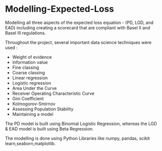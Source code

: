 # Modelling-Expected-Loss
Modelling all three aspects of the expected loss equation - (PD, LGD, and EAD) including creating a scorecard that are compliant with Basel II and Basel III regulations.

Throughout the project, several important data science techniques were used :
- Weight of evidence
- Information value
- Fine classing
- Coarse classing
- Linear regression
- Logistic regression
- Area Under the Curve
- Receiver Operating Characteristic Curve
- Gini Coefficient
- Kolmogorov-Smirnov
- Assessing Population Stability
- Maintaining a model

The PD model is built using Binomial Logistic Regression, whereas the LGD & EAD model is built using Beta Regression.

The modelling is done using Python Libraries like numpy, pandas, scikit learn,seaborn,matplotlib.
